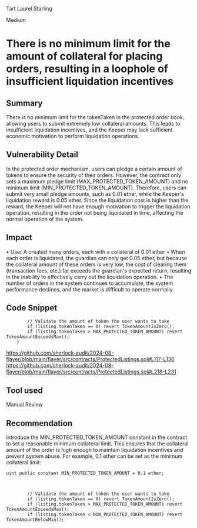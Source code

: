 Tart Laurel Starling

Medium

# There is no minimum limit for the amount of collateral for placing orders, resulting in a loophole of insufficient liquidation incentives

## Summary
There is no minimum limit for the tokenTaken in the protected order book, allowing users to submit extremely low collateral amounts. This leads to insufficient liquidation incentives, and the Keeper may lack sufficient economic motivation to perform liquidation operations.

## Vulnerability Detail
In the protected order mechanism, users can pledge a certain amount of tokens to ensure the security of their orders. However, the contract only sets a maximum pledge limit (MAX_PROTECTED_TOKEN_AMOUNT) and no minimum limit (MIN_PROTECTED_TOKEN_AMOUNT). Therefore, users can submit very small pledge amounts, such as 0.01 ether, while the Keeper's liquidation reward is 0.05 ether. Since the liquidation cost is higher than the reward, the Keeper will not have enough motivation to trigger the liquidation operation, resulting in the order not being liquidated in time, affecting the normal operation of the system.



## Impact
• User A created many orders, each with a collateral of 0.01 ether
• When each order is liquidated, the guardian can only get 0.05 ether, but because the collateral amount of these orders is very low, the cost of clearing them (transaction fees, etc.) far exceeds the guardian's expected return, resulting in the inability to effectively carry out the liquidation operation.
• The number of orders in the system continues to accumulate, the system performance declines, and the market is difficult to operate normally.
## Code Snippet
```solidity
        // Validate the amount of token the user wants to take
        if (listing.tokenTaken == 0) revert TokenAmountIsZero();
        if (listing.tokenTaken > MAX_PROTECTED_TOKEN_AMOUNT) revert TokenAmountExceedsMax();
    }

```
https://github.com/sherlock-audit/2024-08-flayer/blob/main/flayer/src/contracts/ProtectedListings.sol#L117-L130
https://github.com/sherlock-audit/2024-08-flayer/blob/main/flayer/src/contracts/ProtectedListings.sol#L218-L231
## Tool used

Manual Review

## Recommendation
Introduce the MIN_PROTECTED_TOKEN_AMOUNT constant in the contract to set a reasonable minimum collateral limit. This ensures that the collateral amount of the order is high enough to maintain liquidation incentives and prevent system abuse. For example, 0.1 ether can be set as the minimum collateral limit:
```solidity
uint public constant MIN_PROTECTED_TOKEN_AMOUNT = 0.1 ether;



        // Validate the amount of token the user wants to take
        if (listing.tokenTaken == 0) revert TokenAmountIsZero();
        if (listing.tokenTaken > MAX_PROTECTED_TOKEN_AMOUNT) revert TokenAmountExceedsMax();
        if (listing.tokenTaken < MIN_PROTECTED_TOKEN_AMOUNT) revert TokenAmountBelowMin();
```